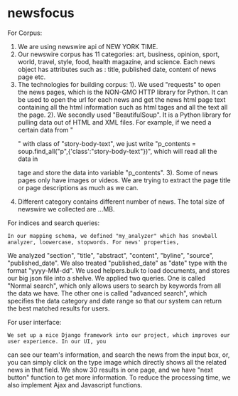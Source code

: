 # newsfocus

For Corpus:

1. We are using newswire api of NEW YORK TIME.
2. Our newswire corpus has 11 categories: art, business, opinion, sport, world, travel, style, food, health
	magazine, and science. Each news object has attributes such as : title, published date, content of news
	page etc.
3. The technologies for building corpus: 
	1). We used "requests" to open the news pages, which is the NON-GMO HTTP library for Python. It can
		be used to open the url for each news and get the news html page text containing all the
		html information such as html tages and all the text all the page.
	2). We secondly used "BeautifulSoup". It is a Python library for pulling data out of HTML and XML files.
		For example, if we need a certain data from "<p>" with class of "story-body-text", we just 
		write "p_contents = soup.find_all("p",{'class':"story-body-text"})", which will read all the data
		in <p class="story-body-text"> tage and store the data into variable "p_contents".
	3). Some of news pages only have images or videos. We are trying to extract the page title or page 
		descriptions as much as we can.
4. Different category contains different number of news. The total size of newswire we collected are ...MB.


For indices and search queries:

	In our mapping schema, we defined "my_analyzer" which has snowball analyzer, loowercase, stopwords. For news' properties,
We analyzed "section", "title", "abstract", "content", "byline", "source", "published_date". We also treated "published_date" as 
"date" type with the format "yyyy-MM-dd". 
	We used helpers.bulk to load documents, and stores our big json file into a shelve.
	We applied two queries. One is called "Normal search", which only allows users to search by keywords from all the data we
have. The other one is called "advanced search", which specifies the data category and date range so that our system can return
the best matched results for users.


For user interface:

	We set up a nice Django framework into our project, which improves our user experience. In our UI, you 
can see our team's information, and search the news from the input box, or, you can simply click on the type image which directly
shows all the related news in that field. We show 30 results in one page, and we have "next button" function to get more information.
To reduce the processing time, we also implement Ajax and Javascript functions. 
